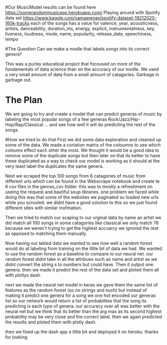#Our MusicModel results can be found here
https://somerandommusicapp.herokuapp.com/
Playing around with Spotify data set https://www.kaggle.com/yamaerenay/spotify-dataset-19212020-160k-tracks
each of the songs has a value for valence, year, acousticness, artists, danceability, duration_ms, energy, explicit, instrumentalness, key, liveness, loudness, mode, name, popularity, release_date, speechiness, tempo

#The Question
Can we make a modle that labels songs into its correct genera?

This was a purley educatioal project that focoused on more of the fundamentals of data science than on the accuracy of our modle. We used a very small amount of data from a small amount of catagories. Garbage in garbage out. 

# The Plan
We are going to try and create a model that can predict generas of music by labeling the most popular songs of a few generas Rock/Jazz/Hip-Hop/Rap/Classical ... and see how well it will do predicting the rest of the songs. 


#How we tried to do that
First we did some data exploration and cleaned up some of the data. We made a corlation matrix of the coloumns to see which coloums effect each other the most. We thought it would be a good idea to remove some of the duplicate songs but then later on that its better to have these duplicated as a way to check our model is working as it should at the very least label the duplicates the same genera. 

Next we scraped the top 100 songs from 6 catagories of music from different urls which can be found in the Webscrape notebook and create te 6 csv files in the genras_csv folder. this was to mostly a refreshment on useing the request and bautiful soup libraries. one problem we faced while doing this was that some of the websites we paginated so loaded new urls while you scrooled. we didnt have a good solution to this so we just found different sites with similar inofmation.

Then we tried to match our scaping to our orginal data by name an artist we did match all 100 songs in some catagories like classical we only match 78 because we weren't trying to get the highest accuarcy we ignored the rest as opposed to matching them manually.

Now having our labled data we wanted to see how well a random forest would do at labeling from training on the little bit of data we had. We wanted to use the random forest as a baseline to compare to our neural net. our random forest didnt take in all the attribues such as name and artist as we didnt convert the string s to numbers but could have. Then it output one genera. then we made it predict the rest of the data set and ploted them all with plotlys dash. 

next we made the neural net model in keras we gave them the same list of features as the random forest (so no strings and such) but instead of making it predict one genera for a song we one hot encoded our generas list so our network would return a list of probabilites that the song its predicting is each type of genera. our accuracy over all was better with the neural net but we think that its better than the arg max as its second highest probabltliy may be very close and the correct label. then we again predicted the results and ploted them with plotly dash.

then we fixed up the dash app a little bit and deployed it on heroku. thanks for looking.

